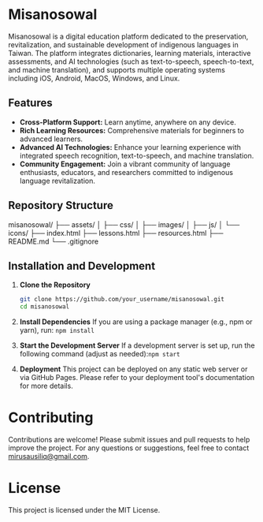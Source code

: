 # Misanosowal

Misanosowal is a digital education platform dedicated to the preservation, revitalization, and sustainable development of indigenous languages in Taiwan. The platform integrates dictionaries, learning materials, interactive assessments, and AI technologies (such as text-to-speech, speech-to-text, and machine translation), and supports multiple operating systems including iOS, Android, MacOS, Windows, and Linux.

## Features

- **Cross-Platform Support:** Learn anytime, anywhere on any device.
- **Rich Learning Resources:** Comprehensive materials for beginners to advanced learners.
- **Advanced AI Technologies:** Enhance your learning experience with integrated speech recognition, text-to-speech, and machine translation.
- **Community Engagement:** Join a vibrant community of language enthusiasts, educators, and researchers committed to indigenous language revitalization.

## Repository Structure

misanosowal/ 
├── assets/ 
│ ├── css/ 
│ ├── images/ 
│ ├── js/ 
│ └── icons/ 
├── index.html 
├── lessons.html 
├── resources.html 
├── README.md 
└── .gitignore


## Installation and Development

1. **Clone the Repository**
    ```bash
   git clone https://github.com/your_username/misanosowal.git
   cd misanosowal
   ```

2. **Install Dependencies**
   If you are using a package manager (e.g., npm or yarn), run: ``npm install``

3. **Start the Development Server**
   If a development server is set up, run the following command (adjust as needed):``npm start``

4. **Deployment**
   This project can be deployed on any static web server or via GitHub Pages. Please refer to your deployment tool's documentation for more details.

# Contributing

Contributions are welcome! Please submit issues and pull requests to help improve the project. For any questions or suggestions, feel free to contact mirusausiliq@gmail.com.

# License

This project is licensed under the MIT License.